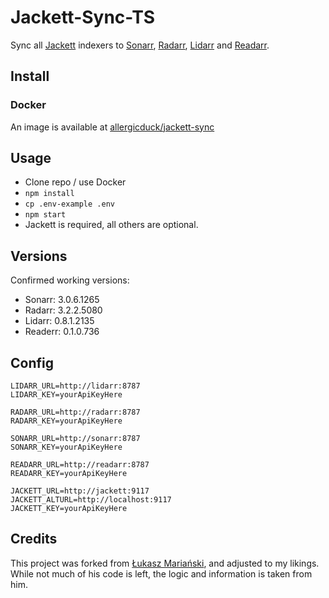 # Jackett-Sync-TS

Sync all [Jackett](https://github.com/Jackett/Jackett) indexers to [Sonarr](https://github.com/Sonarr/Sonarr), [Radarr](https://github.com/Radarr/Radarr), [Lidarr](https://github.com/lidarr/Lidarr) and [Readarr](https://github.com/Readarr/Readarr).

## Install

### Docker

An image is available at [allergicduck/jackett-sync](https://hub.docker.com/r/allergicduck/jackett-sync)

## Usage

- Clone repo / use Docker
- `npm install`
- `cp .env-example .env`
- `npm start`
- Jackett is required, all others are optional.

## Versions

Confirmed working versions:

- Sonarr: 3.0.6.1265
- Radarr: 3.2.2.5080
- Lidarr: 0.8.1.2135
- Readerr: 0.1.0.736

## Config

```dotenv
LIDARR_URL=http://lidarr:8787
LIDARR_KEY=yourApiKeyHere

RADARR_URL=http://radarr:8787
RADARR_KEY=yourApiKeyHere

SONARR_URL=http://sonarr:8787
SONARR_KEY=yourApiKeyHere

READARR_URL=http://readarr:8787
READARR_KEY=yourApiKeyHere

JACKETT_URL=http://jackett:9117
JACKETT_ALTURL=http://localhost:9117
JACKETT_KEY=yourApiKeyHere
```

## Credits

This project was forked from [Łukasz Mariański](https://github.com/lmarianski/jackett-sync), and adjusted to my likings.
While not much of his code is left, the logic and information is taken from him.
